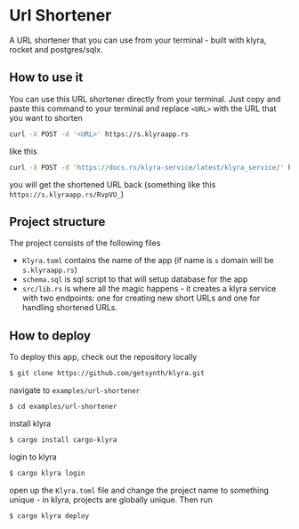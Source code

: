 # Url Shortener

A URL shortener that you can use from your terminal - built with klyra, rocket and postgres/sqlx.

## How to use it

You can use this URL shortener directly from your terminal. Just copy and paste this command to your terminal and replace `<URL>` with the URL that you want to shorten

```bash
curl -X POST -d '<URL>' https://s.klyraapp.rs
```

like this

```bash
curl -X POST -d 'https://docs.rs/klyra-service/latest/klyra_service/' https://s.klyraapp.rs
```

you will get the shortened URL back (something like this `https://s.klyraapp.rs/RvpVU_`)

## Project structure

The project consists of the following files

- `Klyra.toml` contains the name of the app (if name is `s` domain will be `s.klyraapp.rs`)
- `schema.sql` is sql script to that will setup database for the app
- `src/lib.rs` is where all the magic happens - it creates a klyra service with two endpoints: one for creating new short URLs and one for handling shortened URLs.

## How to deploy

To deploy this app, check out the repository locally

```bash
$ git clone https://github.com/getsynth/klyra.git
```

navigate to `examples/url-shortener`

```bash
$ cd examples/url-shortener
```

install klyra

```bash
$ cargo install cargo-klyra
```

login to klyra

```bash
$ cargo klyra login
```

open up the `Klyra.toml` file and change the project name to something 
unique - in klyra, projects are globally unique. Then run

```bash
$ cargo klyra deploy
```
